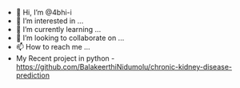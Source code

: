- 👋 Hi, I’m @4bhi-i
- 👀 I’m interested in ...
- 🌱 I’m currently learning ...
- 💞️ I’m looking to collaborate on ...
- 📫 How to reach me ...
- My Recent project in python - https://github.com/BalakeerthiNidumolu/chronic-kidney-disease-prediction
<!---
4bhi-i/4bhi-i is a ✨ special ✨ repository because its `README.md` (this file) appears on your GitHub profile.
You can click the Preview link to take a look at your changes.
--->
